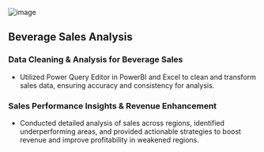 ![image](https://github.com/user-attachments/assets/abb4d501-5d8c-420c-a6ba-0d028645558e)
## Beverage Sales Analysis

### Data Cleaning & Analysis for Beverage Sales
- Utilized Power Query Editor in PowerBI and Excel to clean and transform sales data, ensuring accuracy and consistency for analysis.

### Sales Performance Insights & Revenue Enhancement
- Conducted detailed analysis of sales across regions, identified underperforming areas, and provided actionable strategies to boost revenue and improve profitability in weakened regions.
